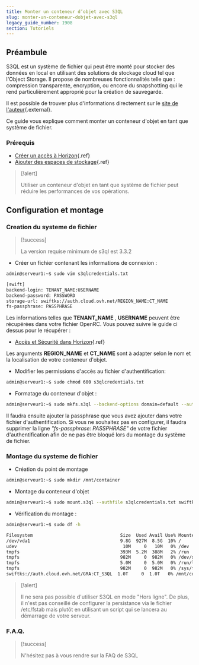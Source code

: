 ```yaml
---
title: Monter un conteneur d’objet avec S3QL
slug: monter-un-conteneur-dobjet-avec-s3ql
legacy_guide_number: 1908
section: Tutoriels
---
```



## Préambule
S3QL est un système de fichier qui peut être monté pour stocker des données en local en utilisant des solutions de stockage cloud tel que l'Object Storage. Il propose de nombreuses fonctionnalités telle que : compression transparente, encryption, ou encore du snapshotting qui le rend particulièrement approprié pour la création de sauvegarde.

Il est possible de trouver plus d'informations directement sur le [site de l'auteur](http://www.rath.org/s3ql-docs/){.external}.

Ce guide vous explique comment monter un conteneur d'objet en tant que système de fichier.


### Prérequis
- [Créer un accès à Horizon]({legacy}1773){.ref}
- [Ajouter des espaces de stockage]({legacy}1790){.ref}



> [!alert]
>
> Utiliser un conteneur d'objet en tant que système de fichier peut réduire les
> performances de vos opérations.
> 


## Configuration et montage

### Creation du systeme de fichier


> [!success]
>
> La version requise minimum de s3ql est 3.3.2
> 

- Créer un fichier contenant les informations de connexion :

```bash
admin@serveur1:~$ sudo vim s3qlcredentials.txt

[swift]
backend-login: TENANT_NAME:USERNAME
backend-password: PASSWORD
storage-url: swiftks://auth.cloud.ovh.net/REGION_NAME:CT_NAME
fs-passphrase: PASSPHRASE
```


Les informations telles que  **TENANT_NAME** ,  **USERNAME**  peuvent être récupérées dans votre fichier OpenRC. Vous pouvez suivre le guide ci dessus pour le récupérer :

- [Accès et Sécurité dans Horizon]({legacy}1774){.ref}

Les arguments  **REGION_NAME**  et  **CT_NAME**  sont à adapter selon le nom et la localisation de votre conteneur d'objet.

- Modifier les permissions d'accès au fichier d'authentification:

```bash
admin@serveur1:~$ sudo chmod 600 s3qlcredentials.txt
```

- Formatage du conteneur d'objet :

```bash
admin@serveur1:~$ sudo mkfs.s3ql --backend-options domain=default --authfile s3qlcredentials.txt swiftks://auth.cloud.ovh.net/GRA:CT_S3QL
```


Il faudra ensuite ajouter la passphrase que vous avez ajouter dans votre fichier d'authentification. Si vous ne souhaitez pas en configurer, il faudra supprimer la ligne *"fs-passphrase: PASSPHRASE"* de votre fichier d'authentification afin de ne pas être bloqué lors du montage du système de fichier.


### Montage du systeme de fichier
- Création du point de montage

```bash
admin@serveur1:~$ sudo mkdir /mnt/container
```

- Montage du conteneur d'objet

```bash
admin@serveur1:~$ sudo mount.s3ql --authfile s3qlcredentials.txt swiftks://auth.cloud.ovh.net/GRA:CT_S3QL /mnt/container/
```

- Vérification du montage :

```bash
admin@serveur1:~$ sudo df -h

Filesystem                                 Size  Used Avail Use% Mounted on
/dev/vda1                                  9.8G  927M  8.5G  10% /
udev                                        10M     0   10M   0% /dev
tmpfs                                      393M  5.2M  388M   2% /run
tmpfs                                      982M     0  982M   0% /dev/shm
tmpfs                                      5.0M     0  5.0M   0% /run/lock
tmpfs                                      982M     0  982M   0% /sys/fs/cgroup
swiftks://auth.cloud.ovh.net/GRA:CT_S3QL  1.0T     0  1.0T   0% /mnt/container
```




> [!alert]
>
> Il ne sera pas possible d'utiliser S3QL en mode "Hors ligne".
> De plus, il n'est pas conseillé de configurer la persistance via le fichier /etc/fstab mais plutôt en utilisant un script qui se lancera au démarrage de votre serveur.
> 


### F.A.Q.


> [!success]
>
> N'hésitez pas à vous rendre sur la FAQ de S3QL
> 
